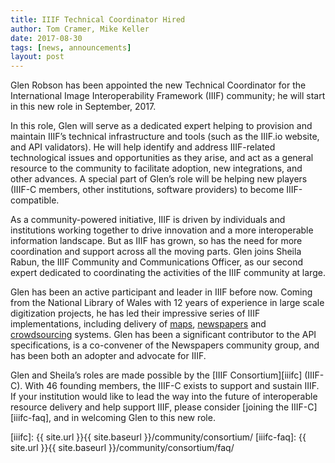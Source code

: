 ```yaml
---
title: IIIF Technical Coordinator Hired
author: Tom Cramer, Mike Keller
date: 2017-08-30
tags: [news, announcements]
layout: post
---
```


Glen Robson has been appointed the new Technical Coordinator for the International Image Interoperability Framework (IIIF) community; he will start in this new role in September, 2017.

In this role, Glen will serve as a dedicated expert helping to provision and maintain IIIF’s technical infrastructure and tools (such as the IIIF.io website, and API validators). He will help identify and address IIIF-related technological issues and opportunities as they arise, and act as a general resource to the community to facilitate adoption, new integrations, and other advances. A special part of Glen’s role will be helping new players (IIIF-C members, other institutions, software providers) to become IIIF-compatible.

As a community-powered initiative, IIIF is driven by individuals and institutions working together to drive innovation and a more interoperable information landscape. But as IIIF has grown, so has the need for more coordination and support across all the moving parts. Glen joins Sheila Rabun, the IIIF Community and Communications Officer, as our second expert dedicated to coordinating the activities of the IIIF community at large.

Glen has been an active participant and leader in IIIF before now. Coming from the National Library of Wales with 12 years of experience in large scale digitization projects, he has led their impressive series of IIIF implementations, including delivery of [maps][maps], [newspapers][newspapers] and [crowdsourcing][crowdsourcing] systems. Glen has been a significant contributor to the API specifications, is a co-convener of the Newspapers community group, and has been both an adopter and advocate for IIIF.

Glen and Sheila’s roles are made possible by the [IIIF Consortium][iiifc] (IIIF-C). With 46 founding members, the IIIF-C exists to support and sustain IIIF. If your institution would like to lead the way into the future of interoperable resource delivery and help support IIIF, please consider [joining the IIIF-C][iiifc-faq], and in welcoming Glen to this new role.

[maps]: https://places.library.wales/
[newspapers]: http://newspapers.library.wales/
[crowdsourcing]: https://www.llgc.org.uk/blog/?p=14496
[iiifc]: {{ site.url }}{{ site.baseurl }}/community/consortium/
[iiifc-faq]: {{ site.url }}{{ site.baseurl }}/community/consortium/faq/

